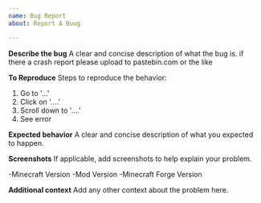 ```yaml
---
name: Bug Report
about: Report A Buug

---
```


**Describe the bug**
A clear and concise description of what the bug is. if there a crash report please upload to pastebin.com or the like 

**To Reproduce**
Steps to reproduce the behavior:
1. Go to '...'
2. Click on '....'
3. Scroll down to '....'
4. See error

**Expected behavior**
A clear and concise description of what you expected to happen.

**Screenshots**
If applicable, add screenshots to help explain your problem.

-Minecraft Version
-Mod Version 
-Minecraft Forge Version



**Additional context**
Add any other context about the problem here.
